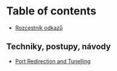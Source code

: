 # Table of contents

* [Rozcestník odkazů](README.md)

## Techniky, postupy, návody

* [Port Redirection and Tunelling](port-redirection-and-tunelling.md)

